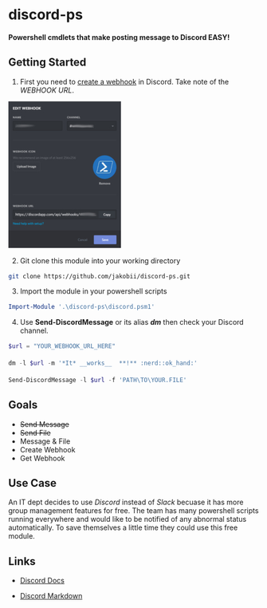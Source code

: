 # discord-ps
#### Powershell cmdlets that make posting message to Discord EASY!


## Getting Started
1) First you need to [create a webhook](https://support.discordapp.com/hc/en-us/articles/228383668-Intro-to-Webhooks) in Discord. Take note of the *WEBHOOK URL*.

       
![WEBHOOK EXAMPLE](https://github.com/jakobii/discord-ps/blob/master/examples/pics/discordwebhookui.jpg?raw=true "WEBHOOK EXAMPLE")


2) Git clone this module into your working directory
```bash
git clone https://github.com/jakobii/discord-ps.git
```

3) Import the module in your powershell scripts
```powershell
Import-Module '.\discord-ps\discord.psm1'
```

4) Use **Send-DiscordMessage** or its alias ***dm*** then check your Discord channel.
```powershell
$url = "YOUR_WEBHOOK_URL_HERE"

dm -l $url -m '*It* __works__  **!** :nerd::ok_hand:' 

Send-DiscordMessage -l $url -f 'PATH\TO\YOUR.FILE'
```


## Goals

- ~~Send Message~~
- ~~Send File~~
- Message & File
- Create Webhook
- Get Webhook

## Use Case
An IT dept decides to use *Discord* instead of *Slack* becuase it has more group management features for free. The team has many powershell scripts running everywhere and would like to be notified of any abnormal status automatically. To save themselves a little time they could use this free module.


## Links

- [Discord Docs](https://discordapp.com/developers/docs/intro)

- [Discord Markdown](https://support.discordapp.com/hc/en-us/articles/210298617-Markdown-Text-101-Chat-Formatting-Bold-Italic-Underline-)